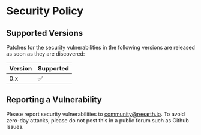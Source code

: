 # Security Policy

## Supported Versions

Patches for the security vulnerabilities in the following versions are released as soon as they are discovered:

| Version | Supported          |
| ------- | ------------------ |
| 0.x     | :white_check_mark: |

## Reporting a Vulnerability

Please report security vulnerabilities to [community@reearth.io](mailto:community@reearth.io). To avoid zero-day attacks, please do not post this in a public forum such as Github Issues.
